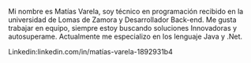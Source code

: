 Mi nombre es Matías Varela, soy técnico en programación recibido en la universidad de Lomas de Zamora y Desarrollador Back-end.
Me gusta trabajar en equipo, siempre estoy buscando soluciones Innovadoras y autosuperame.
Actualmente me especializo en los lenguaje Java y .Net.

Linkedin:linkedin.com/in/matías-varela-1892931b4
